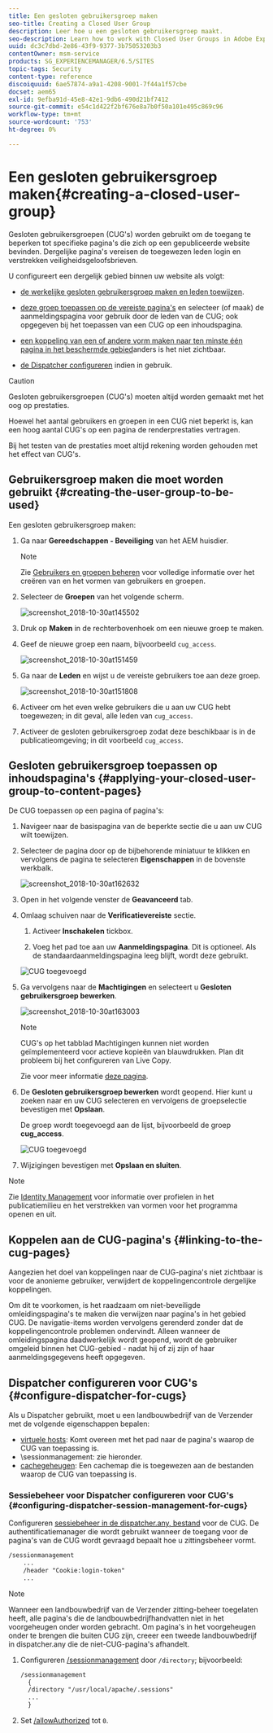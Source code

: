 ```yaml
---
title: Een gesloten gebruikersgroep maken
seo-title: Creating a Closed User Group
description: Leer hoe u een gesloten gebruikersgroep maakt.
seo-description: Learn how to work with Closed User Groups in Adobe Experience Manager.
uuid: dc3c7dbd-2e86-43f9-9377-3b75053203b3
contentOwner: msm-service
products: SG_EXPERIENCEMANAGER/6.5/SITES
topic-tags: Security
content-type: reference
discoiquuid: 6ae57874-a9a1-4208-9001-7f44a1f57cbe
docset: aem65
exl-id: 9efba91d-45e8-42e1-9db6-490d21bf7412
source-git-commit: e54c1d422f2bf676e8a7b0f50a101e495c869c96
workflow-type: tm+mt
source-wordcount: '753'
ht-degree: 0%

---
```


# Een gesloten gebruikersgroep maken{#creating-a-closed-user-group}

Gesloten gebruikersgroepen (CUG&#39;s) worden gebruikt om de toegang te beperken tot specifieke pagina&#39;s die zich op een gepubliceerde website bevinden. Dergelijke pagina&#39;s vereisen de toegewezen leden login en verstrekken veiligheidsgeloofsbrieven.

U configureert een dergelijk gebied binnen uw website als volgt:

* [de werkelijke gesloten gebruikersgroep maken en leden toewijzen](#creating-the-user-group-to-be-used).

* [deze groep toepassen op de vereiste pagina&#39;s](#applying-your-closed-user-group-to-content-pages) en selecteer (of maak) de aanmeldingspagina voor gebruik door de leden van de CUG; ook opgegeven bij het toepassen van een CUG op een inhoudspagina.

* [een koppeling van een of andere vorm maken naar ten minste één pagina in het beschermde gebied](#linking-to-the-cug-pages)anders is het niet zichtbaar.

* [de Dispatcher configureren](#configure-dispatcher-for-cugs) indien in gebruik.

>[!CAUTION]
>
>Gesloten gebruikersgroepen (CUG&#39;s) moeten altijd worden gemaakt met het oog op prestaties.
>
>Hoewel het aantal gebruikers en groepen in een CUG niet beperkt is, kan een hoog aantal CUG&#39;s op een pagina de renderprestaties vertragen.
>
>Bij het testen van de prestaties moet altijd rekening worden gehouden met het effect van CUG&#39;s.

## Gebruikersgroep maken die moet worden gebruikt {#creating-the-user-group-to-be-used}

Een gesloten gebruikersgroep maken:

1. Ga naar **Gereedschappen - Beveiliging** van het AEM huisdier.

   >[!NOTE]
   >
   >Zie [Gebruikers en groepen beheren](/help/sites-administering/security.md#managing-users-and-groups) voor volledige informatie over het creëren van en het vormen van gebruikers en groepen.

1. Selecteer de **Groepen** van het volgende scherm.

   ![screenshot_2018-10-30at145502](assets/screenshot_2018-10-30at145502.png)

1. Druk op **Maken** in de rechterbovenhoek om een nieuwe groep te maken.
1. Geef de nieuwe groep een naam, bijvoorbeeld `cug_access`.

   ![screenshot_2018-10-30at151459](assets/screenshot_2018-10-30at151459.png)

1. Ga naar de **Leden** en wijst u de vereiste gebruikers toe aan deze groep.

   ![screenshot_2018-10-30at151808](assets/screenshot_2018-10-30at151808.png)

1. Activeer om het even welke gebruikers die u aan uw CUG hebt toegewezen; in dit geval, alle leden van `cug_access`.
1. Activeer de gesloten gebruikersgroep zodat deze beschikbaar is in de publicatieomgeving; in dit voorbeeld `cug_access`.

## Gesloten gebruikersgroep toepassen op inhoudspagina&#39;s {#applying-your-closed-user-group-to-content-pages}

De CUG toepassen op een pagina of pagina&#39;s:

1. Navigeer naar de basispagina van de beperkte sectie die u aan uw CUG wilt toewijzen.
1. Selecteer de pagina door op de bijbehorende miniatuur te klikken en vervolgens de pagina te selecteren **Eigenschappen** in de bovenste werkbalk.

   ![screenshot_2018-10-30at162632](assets/screenshot_2018-10-30at162632.png)

1. Open in het volgende venster de **Geavanceerd** tab.

1. Omlaag schuiven naar de **Verificatievereiste** sectie.

   1. Activeer **Inschakelen** tickbox.

   1. Voeg het pad toe aan uw **Aanmeldingspagina**.
Dit is optioneel. Als de standaardaanmeldingspagina leeg blijft, wordt deze gebruikt.

   ![CUG toegevoegd](assets/cug-authentication-requirement.png)

1. Ga vervolgens naar de **Machtigingen** en selecteert u **Gesloten gebruikersgroep bewerken**.

   ![screenshot_2018-10-30at163003](assets/screenshot_2018-10-30at163003.png)

   >[!NOTE]
   >
   >CUG&#39;s op het tabblad Machtigingen kunnen niet worden geïmplementeerd voor actieve kopieën van blauwdrukken. Plan dit probleem bij het configureren van Live Copy.
   >
   >Zie voor meer informatie [deze pagina](closed-user-groups.md#aem-livecopy).

1. De **Gesloten gebruikersgroep bewerken** wordt geopend. Hier kunt u zoeken naar en uw CUG selecteren en vervolgens de groepselectie bevestigen met **Opslaan**.

   De groep wordt toegevoegd aan de lijst, bijvoorbeeld de groep **cug_access**.

   ![CUG toegevoegd](assets/cug-added.png)

1. Wijzigingen bevestigen met **Opslaan en sluiten**.

>[!NOTE]
>
>Zie [Identity Management](/help/sites-administering/identity-management.md) voor informatie over profielen in het publicatiemilieu en het verstrekken van vormen voor het programma openen en uit.

## Koppelen aan de CUG-pagina&#39;s {#linking-to-the-cug-pages}

Aangezien het doel van koppelingen naar de CUG-pagina&#39;s niet zichtbaar is voor de anonieme gebruiker, verwijdert de koppelingencontrole dergelijke koppelingen.

Om dit te voorkomen, is het raadzaam om niet-beveiligde omleidingspagina&#39;s te maken die verwijzen naar pagina&#39;s in het gebied CUG. De navigatie-items worden vervolgens gerenderd zonder dat de koppelingencontrole problemen ondervindt. Alleen wanneer de omleidingspagina daadwerkelijk wordt geopend, wordt de gebruiker omgeleid binnen het CUG-gebied - nadat hij of zij zijn of haar aanmeldingsgegevens heeft opgegeven.

## Dispatcher configureren voor CUG&#39;s {#configure-dispatcher-for-cugs}

Als u Dispatcher gebruikt, moet u een landbouwbedrijf van de Verzender met de volgende eigenschappen bepalen:

* [virtuele hosts](https://experienceleague.adobe.com/docs/experience-manager-dispatcher/using/configuring/dispatcher-configuration.html?lang=en#identifying-virtual-hosts-virtualhosts): Komt overeen met het pad naar de pagina&#39;s waarop de CUG van toepassing is.
* \sessionmanagement: zie hieronder.
* [cachegeheugen](https://experienceleague.adobe.com/docs/experience-manager-dispatcher/using/configuring/dispatcher-configuration.html?lang=en#configuring-the-dispatcher-cache-cache): Een cachemap die is toegewezen aan de bestanden waarop de CUG van toepassing is.

### Sessiebeheer voor Dispatcher configureren voor CUG&#39;s {#configuring-dispatcher-session-management-for-cugs}

Configureren [sessiebeheer in de dispatcher.any, bestand](https://experienceleague.adobe.com/docs/experience-manager-dispatcher/using/configuring/dispatcher-configuration.html?lang=en#enabling-secure-sessions-sessionmanagement) voor de CUG. De authentificatiemanager die wordt gebruikt wanneer de toegang voor de pagina&#39;s van de CUG wordt gevraagd bepaalt hoe u zittingsbeheer vormt.

```xml
/sessionmanagement
    ...
    /header "Cookie:login-token"
    ...
```

>[!NOTE]
>
>Wanneer een landbouwbedrijf van de Verzender zitting-beheer toegelaten heeft, alle pagina&#39;s die de landbouwbedrijfhandvatten niet in het voorgeheugen onder worden gebracht. Om pagina&#39;s in het voorgeheugen onder te brengen die buiten CUG zijn, creeer een tweede landbouwbedrijf in dispatcher.any
>die de niet-CUG-pagina&#39;s afhandelt.

1. Configureren [/sessionmanagement](https://experienceleague.adobe.com/docs/experience-manager-dispatcher/using/configuring/dispatcher-configuration.html?lang=en#enabling-secure-sessions-sessionmanagement) door `/directory`; bijvoorbeeld:

   ```xml
   /sessionmanagement
     {
     /directory "/usr/local/apache/.sessions"
     ...
     }
   ```

1. Set [/allowAuthorized](https://experienceleague.adobe.com/docs/experience-manager-dispatcher/using/configuring/dispatcher-configuration.html?lang=en#caching-when-authentication-is-used) tot `0`.
